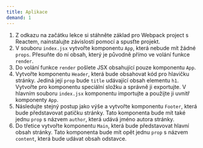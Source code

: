 ```yaml
---
title: Aplikace
demand: 1
---
```


1. Z odkazu na začátku lekce si stáhněte základ pro Webpack project s Reactem, nainstalujte závislostí pomocí a spusťte projekt.
1. V souboru `index.jsx` vytvořte komponentu `App`, která nebude mít žádné `props`. Přesuňte do ní obsah, který je původně přímo ve volání funkce `render`.
1. Do volání funkce `render` pošlete JSX obsahující pouze komponentu `App`.
1. Vytvořte komponentu `Header`, která bude obsahovat kód pro hlavičku stránky. Jediná její `prop` bude `title` udávající obsah elementu `h1`. Vytvořte pro komponentu speciální složku a správně ji exportujte. V hlavním souboru `index.jsx` komponentu importujte a použijte ji uvnitř komponenty `App`.
1. Následujte stejný postup jako výše a vytvořte komponentu `Footer`, která bude představovat patičku stránky. Tato komponenta bude mít také jednu `prop` s názvem `author`, která udává jméno autora stránky.
1. Do třetice vytvořte komponentu `Main`, která bude představovat hlavní obsah stránky. Tato komponenta bude mít opět jednu `prop` s názvem `content`, která bude udávat obsah odstavce.
